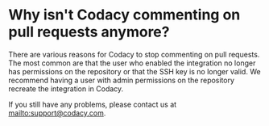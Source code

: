 # Why isn't Codacy commenting on pull requests anymore?

There are various reasons for Codacy to stop commenting on pull requests. The most common are that the user who enabled the integration no longer has permissions on the repository or that the SSH key is no longer valid. We recommend having a user with admin permissions on the repository recreate the integration in Codacy.

If you still have any problems, please contact us at <mailto:support@codacy.com>.
